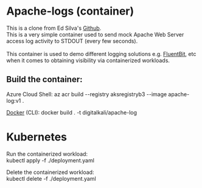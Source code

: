 # Apache-logs (container)
This is a clone from Ed Silva's [Github](https://github.com/edsiper/apache-logs).  <br />
This is a very simple container used to send mock Apache Web Server access log activity to STDOUT (every few seconds). <br />  
This container is used to demo different logging solutions e.g. [FluentBit](https://fluentbit.io/), etc when it comes to obtaining visibility via containerized workloads. <br />

## Build the container:
Azure Cloud Shell: az acr build --registry aksregistryb3 --image apache-log:v1 . <br />

[Docker](https://www.docker.com/) (CLI): docker build . -t digitalkali/apache-log <br />

# Kubernetes
Run the containerized workload: <br />
kubectl apply -f ./deployment.yaml

Delete the containerized workload: <br />
kubectl delete -f ./deployment.yaml
